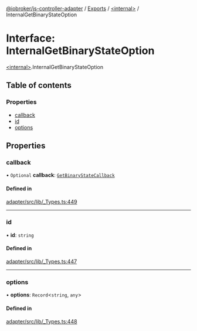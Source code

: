 [@iobroker/js-controller-adapter](../README.md) / [Exports](../modules.md) / [\<internal\>](../modules/internal_.md) / InternalGetBinaryStateOption

# Interface: InternalGetBinaryStateOption

[\<internal\>](../modules/internal_.md).InternalGetBinaryStateOption

## Table of contents

### Properties

- [callback](internal_.InternalGetBinaryStateOption.md#callback)
- [id](internal_.InternalGetBinaryStateOption.md#id)
- [options](internal_.InternalGetBinaryStateOption.md#options)

## Properties

### callback

• `Optional` **callback**: [`GetBinaryStateCallback`](../modules/internal_.md#getbinarystatecallback)

#### Defined in

[adapter/src/lib/_Types.ts:449](https://github.com/ioBroker/ioBroker.js-controller/blob/1196b435/packages/adapter/src/lib/_Types.ts#L449)

___

### id

• **id**: `string`

#### Defined in

[adapter/src/lib/_Types.ts:447](https://github.com/ioBroker/ioBroker.js-controller/blob/1196b435/packages/adapter/src/lib/_Types.ts#L447)

___

### options

• **options**: `Record`\<`string`, `any`\>

#### Defined in

[adapter/src/lib/_Types.ts:448](https://github.com/ioBroker/ioBroker.js-controller/blob/1196b435/packages/adapter/src/lib/_Types.ts#L448)

